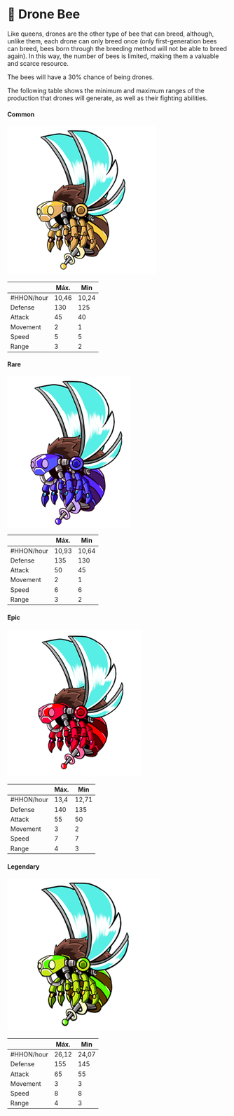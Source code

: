 # 👨 Drone Bee

Like queens, drones are the other type of bee that can breed, although, unlike them, each drone can only breed once (only first-generation bees can breed, bees born through the breeding method will not be able to breed again). In this way, the number of bees is limited, making them a valuable and scarce resource.

The bees will have a 30% chance of being drones.

The following table shows the minimum and maximum ranges of the production that drones will generate, as well as their fighting abilities.

#### Common

![](<../../../.gitbook/assets/image (41).png>)



|            | Máx.  | Min   |
| ---------- | ----- | ----- |
| #HHON/hour | 10,46 | 10,24 |
| Defense    | 130   | 125   |
| Attack     | 45    | 40    |
| Movement   | 2     | 1     |
| Speed      | 5     | 5     |
| Range      | 3     | 2     |

#### Rare

![](<../../../.gitbook/assets/image (48).png>)

|            | Máx.  | Min   |
| ---------- | ----- | ----- |
| #HHON/hour | 10,93 | 10,64 |
| Defense    | 135   | 130   |
| Attack     | 50    | 45    |
| Movement   | 2     | 1     |
| Speed      | 6     | 6     |
| Range      | 3     | 2     |

#### Epic

![](<../../../.gitbook/assets/image (27).png>)

|            | Máx. | Min   |
| ---------- | ---- | ----- |
| #HHON/hour | 13,4 | 12,71 |
| Defense    | 140  | 135   |
| Attack     | 55   | 50    |
| Movement   | 3    | 2     |
| Speed      | 7    | 7     |
| Range      | 4    | 3     |

#### Legendary

![](<../../../.gitbook/assets/image (1).png>)

|            | Máx.  | Min   |
| ---------- | ----- | ----- |
| #HHON/hour | 26,12 | 24,07 |
| Defense    | 155   | 145   |
| Attack     | 65    | 55    |
| Movement   | 3     | 3     |
| Speed      | 8     | 8     |
| Range      | 4     | 3     |

